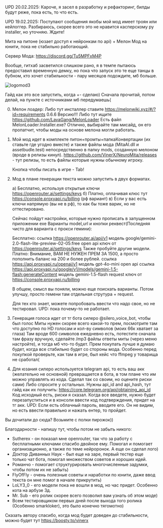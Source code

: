UPD 20.02.2025: Кароче, я засел в разработку и рефакторинг, билды будут реже, пока есть, то что есть.

UPD 19.02.2025: Поступают сообщения якобы мой мод имеет троян или кейлоггер. Разбираюсь, скорее всего это не нравится касперскому py installer, но уточняю. Ждите!





Мита на питоне (юзает доступ к нейронкам по api) + Мелон Мод на юнити, пока не стабильно работающий.

Сервер Мода: https://discord.gg/Tu5MPFxM4P

Вообще, гитхаб засветился слишком рано, я в темпе пытаюсь предоставил временную демку, но пока что запуск это те еще танцы в бубном, кто хочет стабильности - пару месяцов подождите, мб больше.

![logomod3](https://github.com/user-attachments/assets/aea3ec44-c203-4d4a-a405-a09191188464)

Гайд как это все запустить, когда +- сделаю)
Сначала прочитай, потом делай, на пункте с источниками мб передумаешь(

0) Мелон лоадер:
Либо тут инсталлер ставите https://melonwiki.xyz/#/?id=requirements 0.6.6 Версию!!!
Либо тут ищите https://github.com/LavaGang/MelonLoader
Есть файл MelonLoader.Installer.exe?
Отлично, выбирайте там мисайд, он его пропатчит, чтобы моды на основе мелона могли работать.

1) Мой мод идет в комплекте питон+промты+папкаКонвертации (их ставьте где угодно вместе) и также файлы мода (MitaAI.dll и assetbudle.test) непосредственно в папку mods, 
созданную мелоном (вроде в релизы кинул).
https://github.com/VinerX/NeuroMita/releases - тут релизы, то есть файлы которые нужны обычному игроку.

   Кнопка чтобы писать в игре - Tab!

2) Мод в плане генерации текста можно запустить в двух форматах.
   
   а) Бесплатно, используя открытые ключи https://openrouter.ai/settings/keys
   б) Платно, оплачивая клюс тут https://console.proxyapi.ru/billing (рф вариант)
   в) Если у вас есть ключи напрямую (вы не в рф), то как бы тоже варик, но не оттестировано.
   
   Сейчас пойдут настройки, которые нужно прописать в запущенном приложении exe
   Варианты model,url и кнопки реквест(Последняя чисто для варианта с прокси гемини):
   
   Бесплатно:
      ссылка https://openrouter.ai/api/v1 модель google/gemini-2.0-flash-lite-preview-02-05:free open api ключ от https://openrouter.ai/settings/keys
      Также пробуйте другие модели.
   Платно: 
      Внимание, ВАМ НЕ НУЖЕН ПРЕМ ЗА 1500, а просто пополнить баланс на 200 и более рублей.
      ссылка https://api.proxyapi.ru/openai/v1 модель gpt-4o-mini  open api
      ссылка https://api.proxyapi.ru/google/v1/models/gemini-1.5-flash:generateContent модель gemini-1.5-flash request ключ от https://console.proxyapi.ru/billing
   
   В общем, смысл вы поняли, можно еще поискать варианты. Потом улучшу, просто гемени там отдельная струтура + request.

   Для тех кто знает, можете попробовать ввести что надо свое, но не тестировал. UPD: пока почему-то не работает.

4) Генерация голоса идет от тг бота силеро @silero_voice_bot, чтобы был голос Миты нужен скорее всего какой-то прем, посмотрите там что доступно по HD голосам и кол-ву символов (моих 66к хватает за глаза)
Там вроде 600 символов ежедневно есть, потестите сначала там фразу вручную, сделайте /mp3 файлы ответы миты (через меню настройте), и тогда мб что-то будет. Прем покупать лучше я думаю будет, когда все стабильно будет со стороны мода.
Особенно перед покупкой проверьте, как там в игре, был кейс что ffmpeg у товарища не сработал(

6) Для юзания силеро используется telegram api, то есть ваш акк (желательно не основной) превращается в бота, в том плане что им можно управлять из кода. Сделал так со своим, но оцените риски сами) Либо спросите у остальных.
Нужны api_id and api_hash, тут гайд как их получить: https://core.telegram.org/api/obtaining_api_id
Код исходный есть, риски я сказал. 
Когда все введете, нужно будет перезапуститься и в консоли ввести код подтверждения, придет на тг акк.
UPD: Если есть облачный пароль, вводите его. Он не видим, но есть ввести правильно и нажать ентер, то пройдет.







Вы дочитали до сюда? Возьмите с полки пирожок))

Благодарности - напишу тут, чтобы потом не забыть никого:
- Sutherex - он показал мне openrouter, так что за работу с бесплатными ключами спасибо двойное ему. Помогал и помогает организационно, а также по теме нейроронок. А еще он сделал лого)
- Доктор Диванных Наук - был еще на заре, первый тестер еще только чат бота, помогал множеством советов и хороших идей.
- Романчо - помогает структурировать многочисленные задумки, чтобы потом их не забыть)
- FlyOfFly - очень полезные советы и наработки по юнити, даже ввод текста он мне помог в начале прикрутить)
- LoLY3_0 - его модели пока не вошли в мод, но час придет. Особенно кота на арбузе 3д. 
- Mr. Sub - его ролик скорее всего позволил вам узнать об этом моде) 
- Всем тестировщиком первых дней после выхода того ролика (Особенно smarkloker), это было конечно тягомотно) 

Сказать автору спасибо, когда мод будет доведен до стабильности, можно будет тут https://boosty.to/vinerx
 

